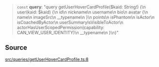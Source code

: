 > `const` **query**: "query getUserHoverCardProfile($kaid: String!) \{\n  user(kaid: $kaid) \{\n    id\n    nickname\n    username\n    bio\n    avatar \{\n      name\n      imageSrc\n      \_\_typename\n    \}\n    points\n    isPhantom\n    isActor\n    isCoachedByActor\n    userSummaryIsVisibleToActor\n    actorHasUserScopedPermission(capability: CAN\_VIEW\_USER\_IDENTITY)\n    \_\_typename\n  \}\n\}"

## Source

[src/queries/getUserHoverCardProfile.ts:8](https://github.com/bhavjitChauhan/khan-api/blob/214cc6672777162cd3ec638a3ad3a22f7fe37e04/src/queries/getUserHoverCardProfile.ts#L8)
